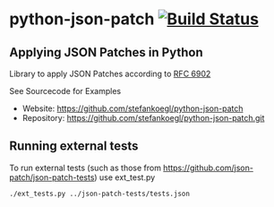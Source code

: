 python-json-patch [![Build Status](https://secure.travis-ci.org/stefankoegl/python-json-patch.png?branch=master)](https://travis-ci.org/stefankoegl/python-json-patch)
=================
Applying JSON Patches in Python
-------------------------------

Library to apply JSON Patches according to
[RFC 6902](http://tools.ietf.org/html/rfc6902)

See Sourcecode for Examples

* Website: https://github.com/stefankoegl/python-json-patch
* Repository: https://github.com/stefankoegl/python-json-patch.git

Running external tests
----------------------
To run external tests (such as those from https://github.com/json-patch/json-patch-tests) use ext_test.py 

    ./ext_tests.py ../json-patch-tests/tests.json
